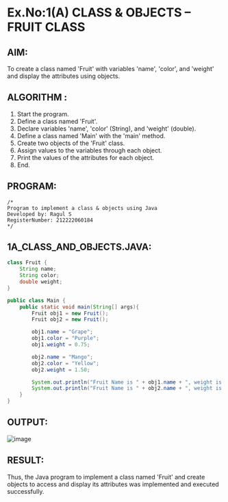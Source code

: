 # Ex.No:1(A) CLASS & OBJECTS – FRUIT CLASS

## AIM:
To create a class named 'Fruit' with variables 'name', 'color', and 'weight' and display the attributes using objects.

## ALGORITHM :
1. Start the program.
2. Define a class named 'Fruit'.
3. Declare variables 'name', 'color' (String), and 'weight' (double).
4. Define a class named 'Main' with the 'main' method.
5. Create two objects of the 'Fruit' class.
6. Assign values to the variables through each object.
7. Print the values of the attributes for each object.
8. End.

## PROGRAM:
```
/*
Program to implement a class & objects using Java
Developed by: Ragul S
RegisterNumber: 212222060184
*/
```

## 1A_CLASS_AND_OBJECTS.JAVA:
```java
class Fruit {
    String name;
    String color;
    double weight;
}

public class Main {
    public static void main(String[] args){
        Fruit obj1 = new Fruit();
        Fruit obj2 = new Fruit();

        obj1.name = "Grape";
        obj1.color = "Purple";
        obj1.weight = 0.75;

        obj2.name = "Mango";
        obj2.color = "Yellow";
        obj2.weight = 1.50;

        System.out.println("Fruit Name is " + obj1.name + ", weight is " + obj1.weight + "kg and Color is " + obj1.color);
        System.out.println("Fruit Name is " + obj2.name + ", weight is " + obj2.weight + "kg and Color is " + obj2.color);
    }
}
```

## OUTPUT:
![image](https://github.com/user-attachments/assets/ae9467c5-a53e-4e87-8dd8-259aae4bc8a2)




## RESULT:
Thus, the Java program to implement a class named 'Fruit' and create objects to access and display its attributes was implemented and executed successfully.
